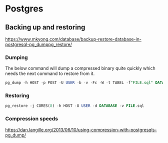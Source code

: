 # Postgres

## Backing up and restoring
https://www.mkyong.com/database/backup-restore-database-in-postgresql-pg_dumppg_restore/
### Dumping
The below command will dump a compressed binary quite quickly which needs the next command to restore from it.
```sql
pg_dump -h HOST -p POST -U USER -b -v -Fc -W -t TABEL -f"FILE.sql" DATABASE
```

### Restoring
```sql
pg_restore -j CORES(8) -h HOST -U USER -d DATABASE -v FILE.sql
```


### Compression speeds
https://dan.langille.org/2013/06/10/using-compression-with-postgresqls-pg_dump/
